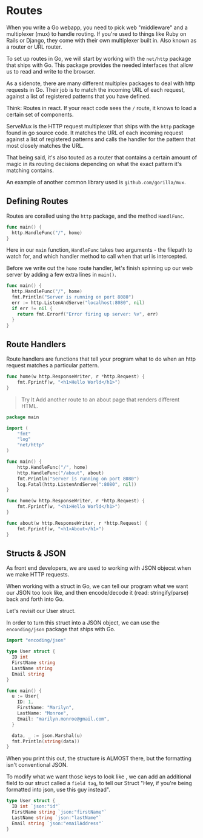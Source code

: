 # Routes

When you write a Go webapp, you need to pick web "middleware" and a multiplexer (mux) to handle routing. If you're used to things like Ruby on Rails or Django, they come with their own multiplexer built in. Also known as a router or URL router.

To set up routes in Go, we will start by working with the `net/http` package that ships with Go. This package provides the needed interfaces that allow us to read and write to the browser.

As a sidenote, there are many different multiplex packages to deal with http requests in Go. Their job is to match the incoming URL of each request, against a list of registered patterns that you have defined.

Think: Routes in react. If your react code sees the `/` route, it knows to load a certain set of components.

ServeMux is the HTTP request multiplexer that ships with the `http` package found in go source code. It matches the URL of each incoming request against a list of registered patterns and calls the handler for the pattern that most closely matches the URL.

That being said, it's also touted as a router that contains a certain amount of magic in its routing decisions depending on what the exact pattern it's matching contains.

An example of another common library used is `github.com/gorilla/mux`.

## Defining Routes

Routes are coralled using the `http` package, and the method `HandlFunc`.

```go
func main() {
  http.HandleFunc("/", home)
}
```

Here in our `main` function, `HandleFunc` takes two arguments - the filepath to watch for, and which handler method to call when that url is intercepted.

Before we write out the `home` route handler, let's finish spinning up our web server by adding a few extra lines in `main()`.

```go
func main() {
  http.HandleFunc("/", home)
  fmt.Println("Server is running on port 8080")
  err := http.ListenAndServe("localhost:8080", nil)
  if err != nil {
    return fmt.Errorf("Error firing up server: %v", err)
  }
}
```

## Route Handlers

Route handlers are functions that tell your program what to do when an http request matches a particular pattern. 

```go
func home(w http.ResponseWriter, r *http.Request) {
    fmt.Fprintf(w, "<h1>Hello World</h1>")
}
```

> Try It
> Add another route to an about page that renders different HTML.

```go
package main

import (
	"fmt"
	"log"
	"net/http"
)

func main() {
	http.HandleFunc("/", home)
	http.HandleFunc("/about", about)
	fmt.Println("Server is running on port 8080")
	log.Fatal(http.ListenAndServe(":8080", nil))
}

func home(w http.ResponseWriter, r *http.Request) {
	fmt.Fprintf(w, "<h1>Hello World</h1>")
}

func about(w http.ResponseWriter, r *http.Request) {
	fmt.Fprintf(w, "<h1>About</h1>")
}
```

## Structs & JSON

As front end developers, we are used to working with JSON objecst when we make HTTP requests. 

When working with a struct in Go, we can tell our program what we want our JSON too look like, and then encode/decode it (read: stringify/parse) back and forth into Go.

Let's revisit our User struct.

In order to turn this struct into a JSON object, we can use the `enconding/json` package that ships with Go.

```go
import "encoding/json"

type User struct {
  ID int
  FirstName string
  LastName string
  Email string
}

func main() {
  u := User{
    ID: 1,
    FirstName: "Marilyn",
    LastName: "Monroe",
    Email: "marilyn.monroe@gmail.com",
  }

  data, _ := json.Marshal(u)
  fmt.Println(string(data))
}
```

When you print this out, the structure is ALMOST there, but the formatting isn't conventional JSON.

To modify what we want those keys to look like , we can add an additional field to our struct called a `field tag`, to tell our Struct "Hey, if you're being formatted into json, use this guy instead".

```go
type User struct {
  ID int `json:"id"`
  FirstName string `json:"firstName"`
  LastName string `json:"lastName"`
  Email string `json:"emailAddress"`
}
```
